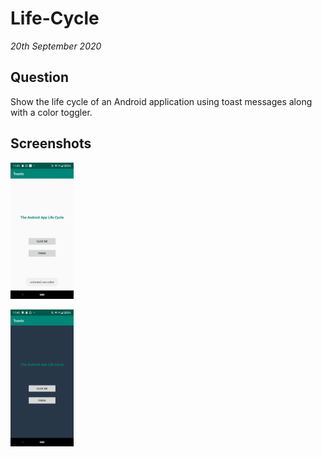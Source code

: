 # Life-Cycle

_20th September 2020_

## Question

Show the life cycle of an Android application using toast messages along with a color toggler.

## Screenshots

<p align="start">
  <img src="Screenshot_1.png" width="20%">
</p>

<p align="start">
  <img src="Screenshot_2.png" width="20%">
</p>
